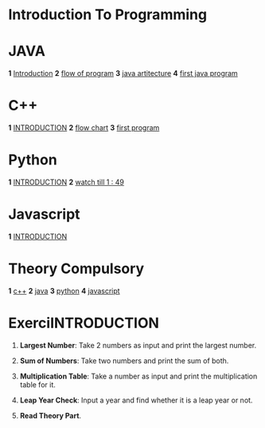  #                                                                    Introduction To Programming

 # JAVA   
 **1** [Introduction](https://youtu.be/wn49bJOYAZM?si=u6dsatsnr9sN6xCC) 
 **2** [flow of program](https://youtu.be/lhELGQAV4gg?si=At2W7IWFC2qsXQeI)
 **3** [java artitecture](https://youtu.be/4EP8YzcN0hQ?si=9g9TXOyxb3PPrDHF)
 **4** [first java program](https://youtu.be/TAtrPoaJ7gc?si=8cAazLSKuq9BNlyb)

 # C++ 
 **1** [INTRODUCTION](https://youtu.be/y3OOaXrFy-Q?si=CBPdo_1lo3xF4H4r)
 **2** [flow chart](https://youtu.be/H_9MSvTL74g?si=30NFpt1lkl3dtqyf )
 **3** [first program](https://youtu.be/2Gexv2eld4Y?si=FE_zhMWU0ueoI8Yc)

 #  Python 
 **1** [INTRODUCTION](https://www.youtube.com/live/a8KNpJYToKE?si=OcS2iIjbeecOk8eo )
 **2** [watch till 1 : 49](https://youtu.be/fqF9M92jzUo?si=fpv8tpFngDFj7Ryj)

 # Javascript
 **1** [INTRODUCTION](https://youtu.be/ajdRvxDWH4w?si=xT65txgExmLlEFbA)

# Theory Compulsory
  **1**  [c++](https://www.geeksforgeeks.org/introduction-to-c-programming-language/?ref=header_search)
  **2**  [java](https://www.geeksforgeeks.org/introduction-to-java/?ref=header_search)
  **3**  [python](https://www.geeksforgeeks.org/introduction-to-python/?ref=header_search)
  **4**  [javascript](https://www.geeksforgeeks.org/learn-data-structures-with-javascript-dsa-tutorial/?ref=header_search)


# ExerciINTRODUCTION
1. **Largest Number**: Take 2 numbers as input and print the largest number.

2. **Sum of Numbers**: Take two numbers and print the sum of both.

3. **Multiplication Table**: Take a number as input and print the multiplication table for it.

4. **Leap Year Check**: Input a year and find whether it is a leap year or not.

5. **Read Theory Part**.

